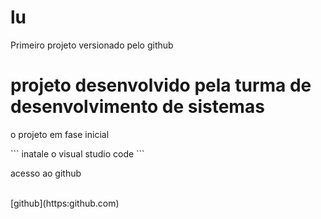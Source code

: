 # lu
Primeiro projeto versionado pelo github
<h1> projeto desenvolvido pela turma de desenvolvimento de sistemas</h1>
<p> o projeto em fase inicial </p>
```
inatale o visual studio code
```
<p> acesso ao github </p> <br>
[github](https:github.com)
